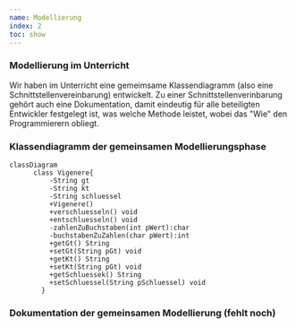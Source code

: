 ```yaml
---
name: Modellierung
index: 2
toc: show
---
```


### Modellierung im Unterricht
Wir haben im Unterricht eine gemeimsame Klassendiagramm (also eine Schnittstellenvereinbarung) entwickelt. Zu einer Schnittstellenverinbarung gehört auch eine Dokumentation, damit eindeutig für alle beteiligten Entwickler festgelegt ist, was welche Methode leistet, wobei das "Wie" den Programmierern obliegt.

### Klassendiagramm der gemeinsamen Modellierungsphase
```mermaid
classDiagram
      class Vigenere{
          -String gt
          -String kt
          -String schluessel
          +Vigenere()
          +verschluesseln() void
          +entschluesseln() void
          -zahlenZuBuchstaben(int pWert):char
          -buchstabenZuZahlen(char pWert):int
          +getGt() String
          +setGt(String pGt) void
          +getKt() String
          +setKt(String pGt) void         
          +getSchluessek() String
          +setSchluessel(String pSchluessel) void
        }
 ```

### Dokumentation der gemeinsamen Modellierung (fehlt noch)
